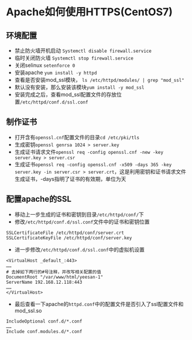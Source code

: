 # Apache如何使用HTTPS(CentOS7)
## 环境配置
* 禁止防火墙开机启动 `Systemctl disable firewall.service`
* 临时关闭防火墙 `Systemctl stop firewall.service`
* 关闭selinux `setenforce 0`
* 安装apache `yum install -y httpd`
* 查看是否安装mod_ssl模块， `ls /etc/httpd/modules/ | grep "mod_ssl"`
* 默认没有安装，那么安装该模块`yum install -y mod_ssl`
* 安装完成之后，查看mod_ssl配置文件的存放位置`/etc/httpd/conf.d/ssl.conf`

## 制作证书
* 打开含有`openssl.cnf`配置文件的目录`cd /etc/pki/tls`
* 生成密钥`openssl genrsa 1024 > server.key`
* 生成证书请求文件`openssl req -config openssl.cnf -new -key server.key > server.csr`
* 生成证书`openssl req -config openssl.cnf -x509 -days 365 -key server.key -in server.csr > server.crt`，这是利用密钥和证书请求文件生成证书，-days指明了证书的有效期，单位为天

## 配置apache的SSL
* 移动上一步生成的证书和密钥到目录`/etc/httpd/conf/`下
* 修改`/etc/httpd/conf.d/ssl.conf`文件中的证书和密钥位置

```
SSLCertificateFile /etc/httpd/conf/server.crt
SSLCertificateKeyFile /etc/httpd/conf/server.key
```
* 进一步修改`/etc/httpd/conf.d/ssl.conf`中的虚拟机设置

```
<VirtualHost _default_:443>
……
# 去掉如下两行的#号注释，并改写相关配置的值
DocumentRoot "/var/www/html/yeesan-1"
ServerName 192.168.12.118:443
……
</VirtualHost>
```
* 最后查看一下apache的`httpd.conf`中的配置文件是否引入了ssl配置文件和mod_ssl.so

```
IncludeOptional conf.d/*.conf
……
Include conf.modules.d/*.conf
```


